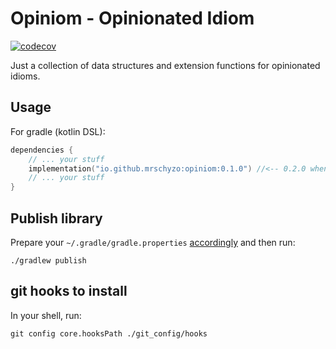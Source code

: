 # Opiniom - Opinionated Idiom

[![codecov](https://codecov.io/gh/MrSchyzo/opiniom/branch/master/graph/badge.svg?token=K3N3LSKXEY)](https://codecov.io/gh/MrSchyzo/opiniom)

Just a collection of data structures and extension functions for opinionated idioms.

## Usage

For gradle (kotlin DSL):
```kotlin
dependencies {
    // ... your stuff
    implementation("io.github.mrschyzo:opiniom:0.1.0") //<-- 0.2.0 when I feel like publishing a second version to sonatype
    // ... your stuff
}
```

## Publish library

Prepare your `~/.gradle/gradle.properties` [accordingly](https://central.sonatype.org/publish/publish-gradle/#locate-and-examine-your-staging-repository)
and then run:

```shell
./gradlew publish
```

## git hooks to install
In your shell, run:
```shell
git config core.hooksPath ./git_config/hooks
```
